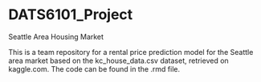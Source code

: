 # DATS6101_Project
Seattle Area Housing Market

This is a team repository for a rental price prediction model for the Seattle area market based on the kc_house_data.csv dataset, retrieved on kaggle.com. The code can be found in the .rmd file.
